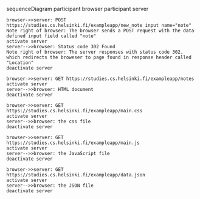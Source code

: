 sequenceDiagram
    participant browser
    participant server

    browser->>server: POST https://studies.cs.helsinki.fi/exampleapp/new_note input name="note"
    Note right of browser: The browser sends a POST request with the data defined input field called "note"
    activate server
    server-->>browser: Status code 302 Found
    Note right of browser: The server responses with status code 302, which redirects the broweser to page found in response header called "Location"
    deactivate server

    browser->>server: GET https://studies.cs.helsinki.fi/exampleapp/notes
    activate server
    server-->>browser: HTML document
    deactivate server
    
    browser->>server: GET https://studies.cs.helsinki.fi/exampleapp/main.css
    activate server
    server-->>browser: the css file
    deactivate server
    
    browser->>server: GET https://studies.cs.helsinki.fi/exampleapp/main.js
    activate server
    server-->>browser: the JavaScript file
    deactivate server

    browser->>server: GET https://studies.cs.helsinki.fi/exampleapp/data.json
    activate server
    server-->>browser: the JSON file
    deactivate server